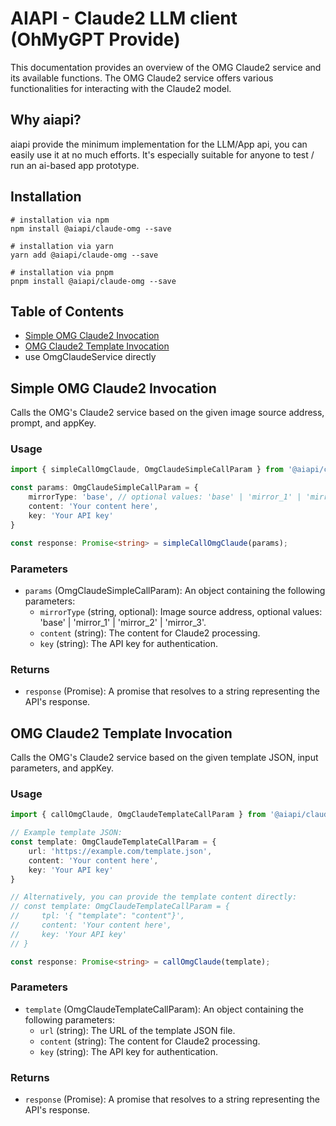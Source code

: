 # AIAPI - Claude2 LLM client (OhMyGPT Provide)

This documentation provides an overview of the OMG Claude2 service and its available functions. The OMG Claude2 service offers various functionalities for interacting with the Claude2 model.


## Why aiapi?
aiapi provide the minimum implementation for the LLM/App api, you can easily use it at no much efforts. It's especially suitable for anyone to test / run an ai-based app prototype.


## Installation
```shell
# installation via npm
npm install @aiapi/claude-omg --save

# installation via yarn
yarn add @aiapi/claude-omg --save

# installation via pnpm
pnpm install @aiapi/claude-omg --save
```


## Table of Contents
- [Simple OMG Claude2 Invocation](#simple-omg-claude2-invocation)
- [OMG Claude2 Template Invocation](#omg-claude2-template-invocation)
- use OmgClaudeService directly


## Simple OMG Claude2 Invocation

Calls the OMG's Claude2 service based on the given image source address, prompt, and appKey.

### Usage

```typescript
import { simpleCallOmgClaude, OmgClaudeSimpleCallParam } from '@aiapi/claude-omg'

const params: OmgClaudeSimpleCallParam = {
    mirrorType: 'base', // optional values: 'base' | 'mirror_1' | 'mirror_2' | 'mirror_3'
    content: 'Your content here',
    key: 'Your API key'
}

const response: Promise<string> = simpleCallOmgClaude(params);
```

### Parameters

- `params` (OmgClaudeSimpleCallParam): An object containing the following parameters:
  - `mirrorType` (string, optional): Image source address, optional values: 'base' | 'mirror_1' | 'mirror_2' | 'mirror_3'.
  - `content` (string): The content for Claude2 processing.
  - `key` (string): The API key for authentication.

### Returns

- `response` (Promise<string>): A promise that resolves to a string representing the API's response.

## OMG Claude2 Template Invocation

Calls the OMG's Claude2 service based on the given template JSON, input parameters, and appKey.

### Usage

```typescript
import { callOmgClaude, OmgClaudeTemplateCallParam } from '@aiapi/claude-omg'

// Example template JSON:
const template: OmgClaudeTemplateCallParam = {
    url: 'https://example.com/template.json',
    content: 'Your content here',
    key: 'Your API key'
}

// Alternatively, you can provide the template content directly:
// const template: OmgClaudeTemplateCallParam = {
//     tpl: '{ "template": "content"}',
//     content: 'Your content here',
//     key: 'Your API key'
// }

const response: Promise<string> = callOmgClaude(template);
```

### Parameters

- `template` (OmgClaudeTemplateCallParam): An object containing the following parameters:
  - `url` (string): The URL of the template JSON file.
  - `content` (string): The content for Claude2 processing.
  - `key` (string): The API key for authentication.

### Returns

- `response` (Promise<string>): A promise that resolves to a string representing the API's response.
